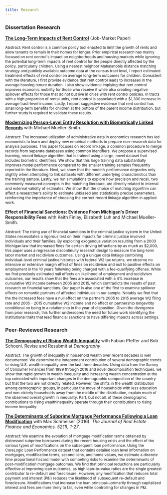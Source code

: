 ```yaml
---
title: Research
---
```


### Dissertation Research

[**The Long-Term Impacts of Rent Control**](gross_matthew_JMP.pdf) (Job-Market Paper)  

<span style="font-size: 12px"> Abstract: Rent control is a common policy tool enacted to limit the growth of rents and allow tenants to remain in their homes for longer. Prior     empirical research has mainly focused on rent control's impact on neighborhoods and housing markets while ignoring the potential long-term impacts of rent control for the people   directly affected by the policy, particularly children. Using a nearest neighbor Mahalanobis distance matching strategy and publicly available outcome data at the census tract   level, I report estimated treatment effects of rent control on average long-term outcomes for children. Consistent with the literature, I first provide evidence that rent control leads to increases in the average housing tenure duration. I also show evidence implying that rent control improves economic mobility for those who receive it while also creating negative spillover effects for those that do not but live in cities with rent control policies. In tracts with a high proportion of rental units, rent control is associated with a $1,300 increase in average tract-level income. Lastly, I report suggestive evidence that rent control has small long-term benefits for children at the bottom of the parent income distribution, but further study is required to validate these results. </span>

[**Modernizing Person-Level Entity Resolution with Biometrically Linked Records**](gross_mueller_smith_entity_resolution.pdf) with Michael Mueller-Smith.

<span style="font-size: 12px"> Abstract: The increased utilization of administrative data in economics research has led economists to learn and deploy new empirical methods to prepare non-research data for analysis purposes. This paper focuses on record linkage, a common procedure to merge records from separate databases using common identifiers. We propose a supervised learning, record linkage algorithm that is trained using a large, novel dataset that includes biometric identifiers. We show that this large training data substantially improves model performance compared to the smaller training samples frequently reported in the literature. Next, we show that the model’s performance degrades only
slightly when attempting to link datasets with different underlying characteristics than the training sample. Lastly, we run simulations to explore how precision and recall, two
commonly measured concepts in the matching literature, are directly related to internal and external validity of estimates. We show that the choice of matching algorithm can
affect a researcher’s ability to estimate unbiased and statistically precise parameters, reinforcing the importance of choosing the correct record linkage algorithm in applied
work. </span>

**Effect of Financial Sanctions: Evidence From Michigan's Driver Responsibility Fees** with Keith Finlay, Elizabeth Luh and Michael Mueller-Smith.

<span style="font-size: 12px"> Abstract: The rising use of financial sanctions in the criminal justice system in the United States necessitates a rigorous test on their impacts for criminal justice involved individuals and their families. By exploiting exogenous variation resulting from a 2003 Michigan law that increased fines for certain driving infractions by as much as \$2,000, this paper uses a regression discontinuity research design to measure the long-term labor market and recidivism outcomes. Using a unique data linkage combining individual-level criminal justice histories with federal W2 tax returns, we observe no intensive or extensive margin effect of fines on recidivism and null to positive effects on employment in the 10 years following being charged with a fee-qualifying offense. While we find precisely estimated null effects on likelihood of employment and recidivism outcomes,  our results show that the fees are associated with a 4\% increase in cumulative W2 income between 2005 and 2015, which contradicts the results of past research on financial sanctions. Our paper is also one of the first to examine spillover effects on romantic partners of affected individuals in our sample. Notably we ﬁnd that the the increased fees have a null effect on the partner’s 2005 to 2015 average W2 ﬁling rate and 2005 - 2015 cumulative W2 income and no effect on partnership longevitity conditional on being in a relationship in the year of disposition. Given the divergence from prior research, this further underscores the need for future work identifying the institutional traits that lead financial sanctions to have differing impacts across settings.

### Peer-Reviewed Research

[**The Demography of Rising Wealth Inequality**](http://theinequalitylab.com/wp-content/uploads/PfefferGrossSchoeni_DP-2019-1.pdf) with Fabian Pfeffer and Bob Schoeni. Revise and Resubmit at *Demography*.

<span style="font-size: 12px"> Abstract: The growth of inequality  in household wealth  over  recent  decades  is  well documented. We determine the independent contribution of several demographic trends  to rising U.S. wealth  inequality  over  the  last  three  decades.  Using  data from  the  Survey  of  Consumer  Finances  from  1989  through  2016  and  novel decomposition techniques,  we  show  that rapid  growth  in  wealth  inequality  and increasing wealth concentration at the top coincided with important changes in the  demographic  composition  of the  country but  that  the  two  are  not  directly related.  However,  the shifts  in  the  wealth  distribution  among demographic groups, in particular the move of households with less education and non-elderly households  away  from  the  middle  of  the  distribution, explain much  of  the observed overall growth  in  inequality. Part,  but  not  all,  of  these  demographic contributions  to  rising  wealthinequality  operate through  their  contributions to rising income inequality. </span>

[**The Determinants of Subprime Mortgage Performance Following a Loan Modification**](https://www.urban.org/sites/default/files/2015/08/10/schmeiser_and_gross_jrefe_2016.pdf) with Max Schmeiser (2016).   *The Journal of Real Estate Finance and Economics. 52(1), 1-27*.

<span style="font-size: 12px"> Abstract: We examine the evolution of mortgage modification terms obtained by distressed subprime borrowers during the recent housing crisis and the effect of the various types of modifications on the subsequent loan performance. Using the CoreLogic Loan Performance dataset that contains detailed loan level information on mortgages, modification terms, second liens, and home values, we estimate a discrete time proportional hazard model with competing risks to examine the determinants of post-modification mortgage outcomes. We find that principal reductions are particularly effective at improving loan outcomes, as high loan-to-value ratios are the single greatest contributor to re-default and foreclosure. However, any modification that reduces total payment and interest (P&I) reduces the likelihood of subsequent re-default and foreclosure. Modifications that increase the loan principal—primarily through capitalized interest and fees are more likely to fail, even while controlling for changes in P&I. </span>



